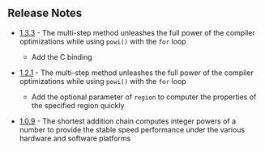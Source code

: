 ## Release Notes

* [1.3.3](https://crates.io/crates/if97/1.3.3) -  The multi-step method unleashes the full power of the compiler optimizations while using `powi()` with the `for` loop
   * Add the C binding

* [1.2.1](https://crates.io/crates/if97/1.2.1) -  The multi-step method unleashes the full power of the compiler optimizations while using `powi()` with the `for` loop
   * Add the optional parameter of `region` to computer the properties of the specified region quickly

* [1.0.9](https://crates.io/crates/if97/1.0.9)  - The shortest addition chain computes integer powers of a number to provide the stable speed performance under the various hardware and software platforms  